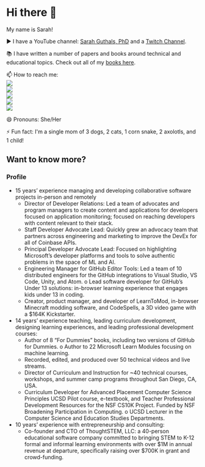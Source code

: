 # Hi there 👋

My name is Sarah!

▶️ I have a YouTube channel: [Sarah Guthals, PhD](https://www.youtube.com/channel/UCgvODZ135iGUbhqE9bSjVSg) and a [Twitch Channel](https://twitch.tv/drguthals).

📚 I have written a number of papers and books around technical and educational topics. Check out all of my [books here](https://www.guthals.com/projects/books).

📫 How to reach me:  
<a href="https://twitter.com/drguthals"><img src="https://img.shields.io/badge/Twitter-1DA1F2?style=for-the-badge&logo=twitter&logoColor=white"></a>  
<a href="https://instagram.com/drguthals"><img src="https://img.shields.io/badge/Instagram-E4405F?style=for-the-badge&logo=instagram&logoColor=white"></a>   
<a href="https://twitch.tv/drguthals"><img src="https://img.shields.io/badge/Twitch-6441A5?style=for-the-badge&logo=twitch&logoColor=white"></a>  
<a href="https://www.linkedin.com/in/drguthals/"><img src="https://img.shields.io/badge/LinkedIn-0077B5?style=for-the-badge&logo=linkedin&logoColor=white"></a>  
<a href="https://tiktok.com/@drguthals"><img src="https://img.shields.io/badge/TikTok-000000?style=for-the-badge&logo=tiktok&logoColor=white"></a>   

😄 Pronouns: She/Her

⚡ Fun fact: I'm a single mom of 3 dogs, 2 cats, 1 corn snake, 2 axolotls, and 1 child!

## Want to know more?

### Profile
- 15 years’ experience managing and developing collaborative software projects in-person and remotely
  - Director of Developer Relations: Led a team of advocates and program managers to create content and applications for developers focused on application monitoring; focused on reaching developers with content relevant to their stack.
  - Staff Developer Advocate Lead: Quickly grew an advocacy team that partners across engineering and marketing to improve the DevEx for all of Coinbase APIs.
  - Principal Developer Advocate Lead: Focused on highlighting Microsoft’s developer platforms and tools to solve authentic problems in the space of ML and AI.
  - Engineering Manager for GitHub Editor Tools: Led a team of 10 distributed
engineers for the GitHub integrations to Visual Studio, VS Code, Unity, and Atom. o Lead software developer for GitHub’s Under 13 solutions: in-browser learning
experience that engages kids under 13 in coding.
  - Creator, product manager, and developer of LearnToMod, in-browser Minecraft
modding software, and CodeSpells, a 3D video game with a $164K Kickstarter.
- 14 years’ experience teaching, leading curriculum development, designing learning experiences, and leading professional development courses:
  - Author of 8 “For Dummies” books, including two versions of GitHub for Dummies. o Author to 22 Microsoft Learn Modules focusing on machine learning.
  - Recorded, edited, and produced over 50 technical videos and live streams.
  - Director of Curriculum and Instruction for ~40 technical courses, workshops, and
summer camp programs throughout San Diego, CA, USA.
  - Curriculum Developer for Advanced Placement Computer Science Principles UCSD
Pilot course, e-textbook, and Teacher Professional Development Resources for
the NSF CS10K Project. Funded by NSF Broadening Participation in Computing. o UCSD Lecturer in the Computer Science and Education Studies Departments.
- 10 years’ experience with entrepreneurship and consulting:
  - Co-founder and CTO of ThoughtSTEM, LLC: a 40-person educational software
company committed to bringing STEM to K-12 formal and informal learning environments with over $1M in annual revenue at departure, specifically raising over $700K in grant and crowd-funding.

